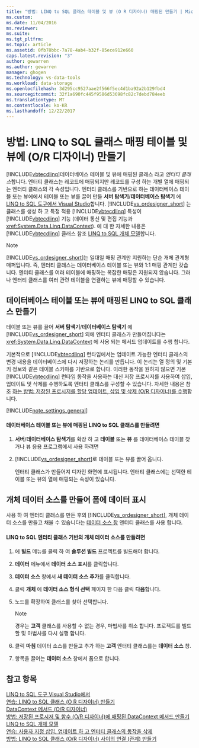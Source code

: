 ```yaml
---
title: "방법: LINQ to SQL 클래스 테이블 및 뷰 (O R 디자이너) 매핑된 만들기 | Microsoft Docs"
ms.custom: 
ms.date: 11/04/2016
ms.reviewer: 
ms.suite: 
ms.tgt_pltfrm: 
ms.topic: article
ms.assetid: 0fb78bbc-7a78-4ab4-b32f-85ece912e660
caps.latest.revision: "3"
author: gewarren
ms.author: gewarren
manager: ghogen
ms.technology: vs-data-tools
ms.workload: data-storage
ms.openlocfilehash: 3d295cc9527aae2f566f5ec4d1ba92a2b129fbd4
ms.sourcegitcommit: 32f1a690fc445f9586d53698fc82c7debd784eeb
ms.translationtype: MT
ms.contentlocale: ko-KR
ms.lasthandoff: 12/22/2017
---
```

# <a name="how-to-create-linq-to-sql-classes-mapped-to-tables-and-views-or-designer"></a>방법: LINQ to SQL 클래스 매핑 테이블 및 뷰에 (O/R 디자이너) 만들기
[!INCLUDE[vbtecdlinq](../data-tools/includes/vbtecdlinq_md.md)]데이터베이스 테이블 및 뷰에 매핑된 클래스 라고 *엔터티 클래스*합니다. 엔터티 클래스는 레코드에 매핑되지만 레코드를 구성 하는 개별 열에 매핑되는 엔터티 클래스의 각 속성입니다. 엔터티 클래스를 기반으로 하는 데이터베이스 테이블 또는 뷰에에서 테이블 또는 뷰를 끌어 만들 **서버 탐색기**/**데이터베이스 탐색기** 에 [LINQ to SQL 도구에서 Visual Studio](../data-tools/linq-to-sql-tools-in-visual-studio2.md)합니다. [!INCLUDE[vs_ordesigner_short](../data-tools/includes/vs_ordesigner_short_md.md)] 는 클래스를 생성 하 고 특정 적용 [!INCLUDE[vbtecdlinq](../data-tools/includes/vbtecdlinq_md.md)] 특성이 [!INCLUDE[vbtecdlinq](../data-tools/includes/vbtecdlinq_md.md)] 기능 (데이터 통신 및 편집 기능과 <xref:System.Data.Linq.DataContext>). 에 대 한 자세한 내용은 [!INCLUDE[vbtecdlinq](../data-tools/includes/vbtecdlinq_md.md)] 클래스 참조 [LINQ to SQL 개체 모델](/dotnet/framework/data/adonet/sql/linq/the-linq-to-sql-object-model)합니다.  
  
> [!NOTE]
>  [!INCLUDE[vs_ordesigner_short](../data-tools/includes/vs_ordesigner_short_md.md)]는 일대일 매핑 관계만 지원하는 단순 개체 관계형 매퍼입니다. 즉, 엔터티 클래스는 데이터베이스 테이블 또는 뷰와 1:1 매핑 관계만 갖습니다. 엔터티 클래스를 여러 테이블에 매핑하는 복잡한 매핑은 지원되지 않습니다. 그러나 엔터티 클래스를 여러 관련 테이블을 연결하는 뷰에 매핑할 수 있습니다.  
  
## <a name="create-linq-to-sql-classes-that-are-mapped-to-database-tables-or-views"></a>데이터베이스 테이블 또는 뷰에 매핑된 LINQ to SQL 클래스 만들기  
 테이블 또는 뷰를 끌어 **서버 탐색기**/**데이터베이스 탐색기** 에 [!INCLUDE[vs_ordesigner_short](../data-tools/includes/vs_ordesigner_short_md.md)] 외에 엔터티 클래스가 만들어집니다는 <xref:System.Data.Linq.DataContext> 에 사용 되는 메서드 업데이트를 수행 합니다.  
  
 기본적으로 [!INCLUDE[vbtecdlinq](../data-tools/includes/vbtecdlinq_md.md)] 런타임에서는 업데이트 가능한 엔터티 클래스의 변경 내용을 데이터베이스에 다시 저장하는 논리를 만듭니다. 이 논리는 열 정의 및 기본 키 정보와 같은 테이블 스키마를 기반으로 합니다. 이러한 동작을 원하지 않으면 기본 [!INCLUDE[vbtecdlinq](../data-tools/includes/vbtecdlinq_md.md)] 런타임 동작을 사용하는 대신 저장 프로시저를 사용하여 삽입, 업데이트 및 삭제를 수행하도록 엔터티 클래스를 구성할 수 있습니다. 자세한 내용은 참조 [하는 방법: 저장된 프로시저를 할당 업데이트, 삽입 및 삭제 (O/R 디자이너)를 수행](../data-tools/how-to-assign-stored-procedures-to-perform-updates-inserts-and-deletes-o-r-designer.md)합니다.  
  
[!INCLUDE[note_settings_general](../data-tools/includes/note_settings_general_md.md)]  
  
#### <a name="to-create-linq-to-sql-classes-that-are-mapped-to-database-tables-or-views"></a>데이터베이스 테이블 또는 뷰에 매핑된 LINQ to SQL 클래스를 만들려면  
  
1.  **서버**/**데이터베이스 탐색기**를 확장 하 고 **테이블** 또는 **뷰** 를 데이터베이스 테이블 찾거나 뷰 응용 프로그램에서 사용 하려면  
  
2.  [!INCLUDE[vs_ordesigner_short](../data-tools/includes/vs_ordesigner_short_md.md)]로 테이블 또는 뷰를 끌어 옵니다.  
  
     엔터티 클래스가 만들어져 디자인 화면에 표시됩니다. 엔터티 클래스에는 선택한 테이블 또는 뷰의 열에 매핑되는 속성이 있습니다.  
  
## <a name="create-an-object-data-source-and-display-the-data-on-a-form"></a>개체 데이터 소스를 만들어 폼에 데이터 표시  
 사용 하 여 엔터티 클래스를 만든 후의 [!INCLUDE[vs_ordesigner_short](../data-tools/includes/vs_ordesigner_short_md.md)], 개체 데이터 소스를 만들고 채울 수 있습니다는 [데이터 소스 창](add-new-data-sources.md) 엔터티 클래스를 사용 합니다.  
  
#### <a name="to-create-an-object-data-source-based-on-linq-to-sql-entity-classes"></a>LINQ to SQL 엔터티 클래스 기반의 개체 데이터 소스를 만들려면  
  
1.  에 **빌드** 메뉴를 클릭 하 여 **솔루션 빌드** 프로젝트를 빌드해야 합니다.  
  
2.  **데이터** 메뉴에서 **데이터 소스 표시**를 클릭합니다.  
  
3.  **데이터 소스** 창에서 **새 데이터 소스 추가**를 클릭합니다.  
  
4.  클릭 **개체** 에 **데이터 소스 형식 선택** 페이지 한 다음 클릭 **다음**합니다.  
  
5.  노드를 확장하여 클래스를 찾아 선택합니다.  
  
    > [!NOTE]
    >  경우는 **고객** 클래스를 사용할 수 없는 경우, 마법사를 취소 합니다. 프로젝트를 빌드할 및 마법사를 다시 실행 합니다.  
  
6.  클릭 **마침** 데이터 소스를 만들고 추가 하는 **고객** 엔터티 클래스를는 **데이터 소스** 창.  
  
7.  항목을 끌어는 **데이터 소스** 창에서 폼으로 합니다.  
  
## <a name="see-also"></a>참고 항목  
 [LINQ to SQL 도구 Visual Studio에서](../data-tools/linq-to-sql-tools-in-visual-studio2.md)   
 [연습: LINQ to SQL 클래스 (O R 디자이너) 만들기](how-to-create-linq-to-sql-classes-mapped-to-tables-and-views-o-r-designer.md)   
 [DataContext 메서드 (O/R 디자이너)](../data-tools/datacontext-methods-o-r-designer.md)   
 [방법: 저장된 프로시저 및 함수 (O/R 디자이너)에 매핑된 DataContext 메서드 만들기](../data-tools/how-to-create-datacontext-methods-mapped-to-stored-procedures-and-functions-o-r-designer.md)   
 [LINQ to SQL 개체 모델](/dotnet/framework/data/adonet/sql/linq/the-linq-to-sql-object-model)   
 [연습: 사용자 지정 삽입, 업데이트 하 고 엔터티 클래스의 동작을 삭제](../data-tools/walkthrough-customizing-the-insert-update-and-delete-behavior-of-entity-classes.md)   
  [방법: LINQ to SQL 클래스 (O/R 디자이너) 사이의 연결 (관계) 만들기](../data-tools/how-to-create-an-association-relationship-between-linq-to-sql-classes-o-r-designer.md)